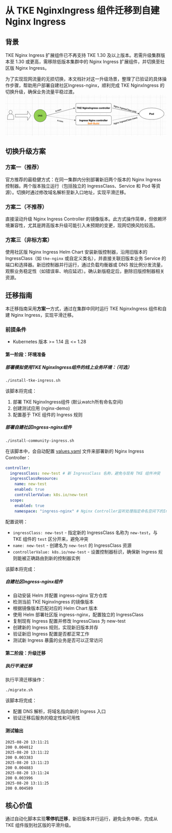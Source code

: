 # 从 TKE NginxIngress 组件迁移到自建 Nginx Ingress

## 背景
TKE Nginx Ingress 扩展组件已不再支持 TKE 1.30 及以上版本。若需升级集群版本至 1.30 或更高，需移除低版本集群中的 Nginx Ingress 扩展组件，并切换至社区版 Nginx Ingress。

为了实现现网流量的无损切换，本文档针对这一升级场景，整理了已验证的具体操作步骤，帮助用户部署自建社区Ingress-nginx，顺利完成 TKE NginxIngress 的切换升级，确保业务流量平稳过渡。
![img.png](img.png)
## 切换升级方案

### 方案一（推荐）
官方推荐的最稳健方式：在同一集群内分别部署新旧两个版本的 Nginx Ingress 控制器。两个版本独立运行（包括独立的 IngressClass、Service 和 Pod 等资源）。切换时通过修改域名解析至新入口地址，实现平滑迁移。

### 方案二（不推荐）
直接滚动升级 Nginx Ingress Controller 的镜像版本。此方式操作简单，但依赖环境兼容性，尤其是跨高版本升级可能引入未预期的变更，现网切换风险较高。

### 方案三（非标方案）
使用社区版 Nginx Ingress Helm Chart 安装新版控制器，沿用旧版本的 IngressClass（如 `tke-nginx` 或自定义类名），并直接关联旧版本业务 Service 的端口和选择器。新旧控制器并行运行，通过负载均衡器或 DNS 按比例分发流量，观察业务稳定性（如错误率、响应延迟）。确认新版稳定后，删除旧版控制器相关资源。

## 迁移指南
本迁移指南采用**方案一**方式，通过在集群中同时运行 TKE NginxIngress 组件和自建 Nginx Ingress，实现平滑迁移。

### 前提条件
- Kubernetes 版本 >= 1.14 且 <= 1.28


#### 第一阶段：环境准备
##### 部署模拟使用TKE NginxIngress组件的线上业务环境：（可选）
```bash
./install-tke-ingress.sh
```


该脚本将完成：
1. 部署 TKE NginxIngress组件 (默认watch所有命名空间)
2. 创建测试应用 (nginx-demo)
3. 配置基于 TKE 组件的 Ingress 规则

##### 部署自建社区Ingress-nginx组件
```bash
./install-community-ingress.sh
```


在该脚本中，会自动配置 [values.yaml](file:///Users/tangtang/Desktop/Go/src/PlayBook-TKE/nginx-ingress->ingress-nginx/values.yaml) 文件来部署新的 Nginx Ingress Controller：

```yaml
controller:
  ingressClass: new-test # 新 IngressClass 名称，避免与现有 TKE 组件冲突
  ingressClassResource:
    name: new-test
    enabled: true
    controllerValue: k8s.io/new-test
  scope:  
    enabled: true
    namespace: "ingress-nginx" # Nginx Controller监听处理指定命名空间下的Ingress资源 (可选)
```


配置说明：
- `ingressClass: new-test` - 指定新的 IngressClass 名称为 `new-test`，与 TKE 组件的 `test` 区分开来，避免冲突
- `name: new-test` - 创建名为 `new-test` 的 IngressClass 资源
- `controllerValue: k8s.io/new-test` - 设置控制器标识，确保新 Ingress 规则能被正确路由到新的控制器实例

该脚本将完成：

##### 自建社区Ingress-nginx组件
- 自动安装 Helm 并配置 ingress-nginx 官方仓库
- 检测当前 TKE NginxIngress 的镜像版本
- 根据镜像版本匹配对应的 Helm Chart 版本
- 使用 Helm 部署社区版 ingress-nginx，配置独立的 IngressClass
- 复制现有 Ingress 配置并修改 IngressClass 为 new-test
- 创建新的 Ingress 规则，实现新旧版本并存
- 验证新旧 Ingress 配置是否都正常工作
- 测试新 Ingress 暴露的业务是否可以正常访问


#### 第二阶段：升级迁移
##### 执行平滑迁移
执行平滑迁移操作：
```bash
./migrate.sh
```
该脚本将完成：
- 配置 DNS 解析，将域名指向新的 Ingress 入口
- 验证迁移后服务的稳定性和可用性
#### 测试输出
````
2025-08-20 13:11:21
200 0.004012
2025-08-20 13:11:22
200 0.003383
2025-08-20 13:11:23
200 0.004883
2025-08-20 13:11:24
200 0.003996
2025-08-20 13:11:25
200 0.004589
````
## 核心价值
通过自动化脚本实现**零停机迁移**，新旧版本并行运行，避免业务中断，完成从 TKE 组件版到社区版的平滑升级。